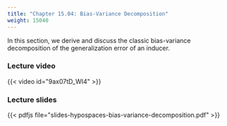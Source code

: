 ```yaml
---
title: "Chapter 15.04: Bias-Variance Decomposition"
weight: 15040
---
```

In this section, we derive and discuss the classic bias-variance decomposition of the generalization error of an inducer.  

<!--more-->

### Lecture video

{{< video id="9ax07tD_WI4" >}}

### Lecture slides

{{< pdfjs file="slides-hypospaces-bias-variance-decomposition.pdf" >}}
